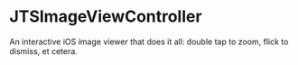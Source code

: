 JTSImageViewController
======================

An interactive iOS image viewer that does it all: double tap to zoom, flick to dismiss, et cetera.
